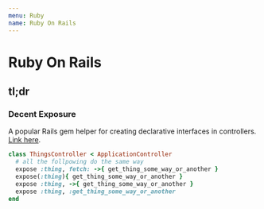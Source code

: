 ```yaml
---
menu: Ruby
name: Ruby On Rails
---
```


# Ruby On Rails

## tl;dr

### Decent Exposure

A popular Rails gem helper for creating declarative interfaces in controllers. [Link here](https://github.com/hashrocket/decent_exposure).

```ruby
class ThingsController < ApplicationController
  # all the follpowing do the same way
  expose :thing, fetch: ->{ get_thing_some_way_or_another }
  expose(:thing){ get_thing_some_way_or_another }
  expose :thing, ->{ get_thing_some_way_or_another }
  expose :thing, :get_thing_some_way_or_another
end
```
